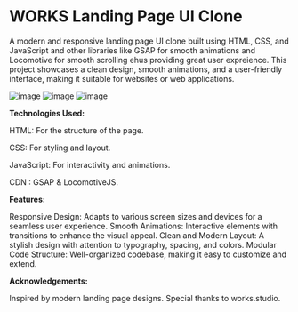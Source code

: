 ﻿# WORKS Landing Page UI Clone
A modern and responsive landing page UI clone built using HTML, CSS, and JavaScript and other libraries like GSAP for smooth animations and Locomotive for smooth scrolling ehus providing great user expreience. This project showcases a clean design, smooth animations, and a user-friendly interface, making it suitable for websites or web applications.

![image](https://github.com/user-attachments/assets/6dde4958-f84f-4e13-818e-3f2c38c1cf57)
![image](https://github.com/user-attachments/assets/b0bd9759-cf90-493d-b535-95ec6c3f12b2)
![image](https://github.com/user-attachments/assets/eff2f724-1a85-42f3-9d9b-7de5d3b1bdda)


**Technologies Used:**

HTML: For the structure of the page.

CSS: For styling and layout.

JavaScript: For interactivity and animations.

CDN : GSAP & LocomotiveJS.

**Features:**

Responsive Design: Adapts to various screen sizes and devices for a seamless user experience.
Smooth Animations: Interactive elements with transitions to enhance the visual appeal.
Clean and Modern Layout: A stylish design with attention to typography, spacing, and colors.
Modular Code Structure: Well-organized codebase, making it easy to customize and extend.

**Acknowledgements:**

Inspired by modern landing page designs.
Special thanks to works.studio.


